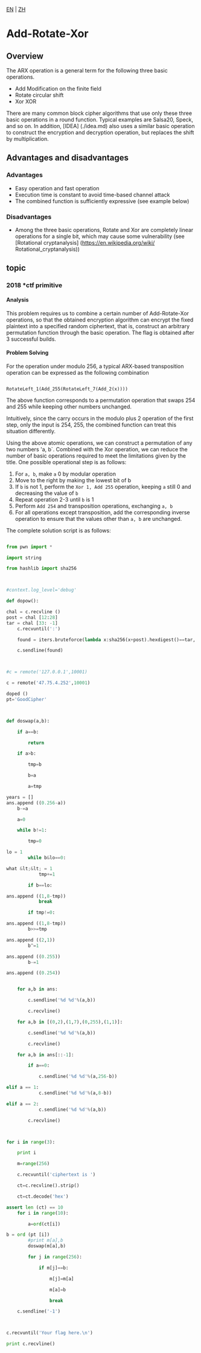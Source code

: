 [EN](./arx-operations.md) | [ZH](./arx-operations-zh.md)
# Add-Rotate-Xor



## Overview


The ARX operation is a general term for the following three basic operations.
- Add Modification on the finite field
- Rotate circular shift
- Xor XOR


There are many common block cipher algorithms that use only these three basic operations in a round function. Typical examples are Salsa20, Speck, and so on. In addition, [IDEA] (./idea.md) also uses a similar basic operation to construct the encryption and decryption operation, but replaces the shift by multiplication.


## Advantages and disadvantages


### Advantages


- Easy operation and fast operation
- Execution time is constant to avoid time-based channel attack
- The combined function is sufficiently expressive (see example below)


### Disadvantages


- Among the three basic operations, Rotate and Xor are completely linear operations for a single bit, which may cause some vulnerability (see [Rotational cryptanalysis] (https://en.wikipedia.org/wiki/ Rotational_cryptanalysis))


## topic


### 2018 *ctf primitive



#### Analysis


This problem requires us to combine a certain number of Add-Rotate-Xor operations, so that the obtained encryption algorithm can encrypt the fixed plaintext into a specified random ciphertext, that is, construct an arbitrary permutation function through the basic operation. The flag is obtained after 3 successful builds.


#### Problem Solving


For the operation under modulo 256, a typical ARX-based transposition operation can be expressed as the following combination
```

RotateLeft_1(Add_255(RotateLeft_7(Add_2(x))))

```



The above function corresponds to a permutation operation that swaps 254 and 255 while keeping other numbers unchanged.


Intuitively, since the carry occurs in the modulo plus 2 operation of the first step, only the input is 254, 255, the combined function can treat this situation differently.


Using the above atomic operations, we can construct a permutation of any two numbers &#39;a, b`. Combined with the Xor operation, we can reduce the number of basic operations required to meet the limitations given by the title. One possible operational step is as follows:


1. For `a, b`, make `a` 0 by modular operation
2. Move to the right by making the lowest bit of b
3. If `b` is not 1, perform the `Xor 1, Add 255` operation, keeping `a` still 0 and decreasing the value of `b`
4. Repeat operation 2-3 until `b` is 1
5. Perform `Add 254` and transposition operations, exchanging `a, b`
6. For all operations except transposition, add the corresponding inverse operation to ensure that the values other than `a, b` are unchanged.


The complete solution script is as follows:


```python

from pwn import *

import string

from hashlib import sha256



#context.log_level='debug'

def dopow():

chal = c.recvline ()
post = chal [12:28]
tar = chal [33: -1]
    c.recvuntil(':')

    found = iters.bruteforce(lambda x:sha256(x+post).hexdigest()==tar, string.ascii_letters+string.digits, 4)

    c.sendline(found)



#c = remote('127.0.0.1',10001)

c = remote('47.75.4.252',10001)

doped ()
pt='GoodCipher'



def doswap(a,b):

    if a==b:

        return

    if a>b:

        tmp=b

        b=a

        a=tmp

years = []
ans.append ((0.256-a))
    b-=a

    a=0

    while b!=1:

        tmp=0

lo = 1
        while b&lo==0:

what &lt;&lt; = 1
            tmp+=1

        if b==lo:

ans.append ((1,8-tmp))
            break

        if tmp!=0:

ans.append ((1,8-tmp))
        b>>=tmp

ans.append ((2,1))
        b^=1

ans.append ((0.255))
        b-=1

ans.append ((0.254))


    for a,b in ans:

        c.sendline('%d %d'%(a,b))

        c.recvline()

    for a,b in [(0,2),(1,7),(0,255),(1,1)]:

        c.sendline('%d %d'%(a,b))

        c.recvline()

    for a,b in ans[::-1]:

        if a==0:

            c.sendline('%d %d'%(a,256-b))

elif a == 1:
            c.sendline('%d %d'%(a,8-b))

elif a == 2:
            c.sendline('%d %d'%(a,b))

        c.recvline()



for i in range(3):

    print i

    m=range(256)

    c.recvuntil('ciphertext is ')

    ct=c.recvline().strip()

    ct=ct.decode('hex')

assert len (ct) == 10
    for i in range(10):

        a=ord(ct[i])

b = ord (pt [i])
        #print m[a],b
        doswap(m[a],b)

        for j in range(256):

            if m[j]==b:

                m[j]=m[a]

                m[a]=b

                break

    c.sendline('-1')



c.recvuntil('Your flag here.\n')

print c.recvline()

```
